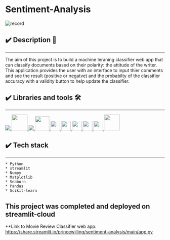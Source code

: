 # Sentiment-Analysis

![record](https://user-images.githubusercontent.com/97766398/150579762-5fcd3f90-078e-45c7-b2f4-23a9c0089922.gif)


## ✔️ **Description** 📑
___
The aim of this project is to build a machine leraning classifier web app  that can classify documents based on their polarity: the attitude of the
writer. 
This application provides the user with an interface to input thier comments and see the result (positive or negatve) and the probabilty of the classifier accuracy with a validity button to help update the classifier.

## **✔️ Libraries and tools 🛠️**
___
<a href="https://www.python.org" target="_blank"> <img src="https://img.icons8.com/color/48/000000/python.png"/> </a>
<a href="https://git-scm.com/" target="_blank"> <img src="https://img.icons8.com/color/48/000000/git.png" height="50"> </a>
<a href="https://code.visualstudio.com/" target="_blank"> <img src="https://img.icons8.com/color/48/000000/visual-studio-code-2019.png"/>
    <img height="45" src="https://img.icons8.com/dusk/64/000000/anaconda.png"/>
    <img height="30" src="https://upload.wikimedia.org/wikipedia/commons/thumb/0/05/Scikit_learn_logo_small.svg/1280px-Scikit_learn_logo_small.svg.png">
    <img height="30" src="https://raw.githubusercontent.com/numpy/numpy/7e7f4adab814b223f7f917369a72757cd28b10cb/branding/icons/numpylogo.svg">
    <img height="30" src="https://raw.githubusercontent.com/pandas-dev/pandas/761bceb77d44aa63b71dda43ca46e8fd4b9d7422/web/pandas/static/img/pandas.svg">
    <img height="30" src="https://matplotlib.org/_static/logo2.svg">
    <img height="30" src="https://jehyunlee.github.io/2020/09/09/Python-DS-31-seaborn_upgrade/31-seaborn_upgrade_1.png">
    <a href="https://git-scm.com/" target="_blank"> <img src="https://assets.website-files.com/5dc3b47ddc6c0c2a1af74ad0/5e181830b827fae3a2541766_RGB_Logo_Vertical_Color_Dark_Bg.png" height="50"> </a>
    
  
  ##  **✔️ Tech stack**
___
    * Python 
    * streamlit
    * Numpy
    * Matplotlib
    * Seaborn
    * Pandas 
    * Scikit-learn
  
 ## **This project was completed and deployed on streamlit-cloud**
  
  **Link to Movie Review Classifier web app: https://share.streamlit.io/princewilling/sentiment-analysis/main/app.py

